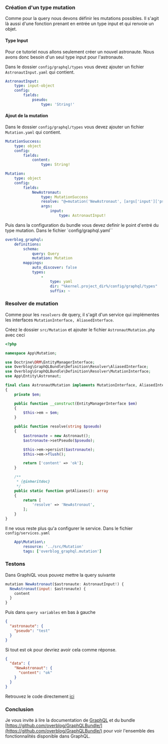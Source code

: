 ### Création d'un type mutation

Comme pour la query nous devons définir les mutations possibles. Il s'agit là aussi d'une fonction prenant en entrée un type input et qui renvoie un objet.

#### Type Input

Pour ce tutoriel nous allons seulement créer un nouvel astronaute. Nous avons donc besoin d'un seul type input pour l'astronaute.

Dans le dossier `config/graphql/types` vous devez ajouter un fichier `AstronautInput.yaml` qui contient.

```yaml
AstronautInput:
    type: input-object
    config:
        fields:
            pseudo:
                type: 'String!'
```

#### Ajout de la mutation

Dans le dossier `config/graphql/types` vous devez ajouter un fichier `Mutation.yaml` qui contient.

```yaml
MutationSuccess:
    type: object
    config:
        fields:
            content:
                type: String!

Mutation:
    type: object
    config:
        fields:
            NewAstronaut:
                type: MutationSuccess
                resolve: "@=mutation('NewAstronaut', [args['input']['pseudo']])"
                args:
                    input:
                        type: AstronautInput!
```

Puis dans la configuration du bundle vous devez definir le point d'entré du type mutation. Dans le fichier `config/graphql.yaml``

```yaml
overblog_graphql:
    definitions:
        schema:
            query: Query
            mutation: Mutation
        mappings:
            auto_discover: false
            types:
                -
                    type: yaml
                    dir: "%kernel.project_dir%/config/graphql/types"
                    suffix: ~
```

### Resolver de mutation

Comme pour les `resolvers` de query, il s'agit d'un service qui implémentes les interfaces `MutationInterface, AliasedInterface`.

Créez le dossier `src/Mutation` et ajouter le fichier `AstronautMutation.php` avec ceci

```php
<?php

namespace App\Mutation;

use Doctrine\ORM\EntityManagerInterface;
use Overblog\GraphQLBundle\Definition\Resolver\AliasedInterface;
use Overblog\GraphQLBundle\Definition\Resolver\MutationInterface;
use App\Entity\Astronaut;

final class AstronautMutation implements MutationInterface, AliasedInterface
{
    private $em;

    public function __construct(EntityManagerInterface $em)
    {
        $this->em = $em;
    }

    public function resolve(string $pseudo)
    {
        $astronaute = new Astronaut();
        $astronaute->setPseudo($pseudo);

        $this->em->persist($astronaute);
        $this->em->flush();

        return ['content' => 'ok'];
    }

    /**
     * {@inheritdoc}
     */
    public static function getAliases(): array
    {
        return [
            'resolve' => 'NewAstronaut',
        ];
    }
}
```
Il ne vous reste plus qu'a configurer le service. Dans le fichier `config/services.yaml`

```yaml
    App\Mutation\:
        resource: '../src/Mutation'
        tags: ['overblog_graphql.mutation']
```

### Testons

Dans GraphiQL vous pouvez mettre la query suivante

```javascript
mutation NewAstronaut($astronaute: AstronautInput!) {
  NewAstronaut(input: $astronaute) {
    content
  }
}
```

Puis dans `query variables` en bas à gauche

```json
{
  "astronaute": {
    "pseudo": "test"
  }
}
```

Si tout est ok pour devriez avoir cela comme réponse.

```json
{
  "data": {
    "NewAstronaut": {
      "content": "ok"
    }
  }
}
```

Retrouvez le code directement [ici](https://github.com/duck-invaders/graphql-symfony/tree/codelabs-step5)

### Conclusion

Je vous invite à lire la documentation de [GraphQL](http://graphql.org/learn/) et du bundle [https://github.com/overblog/GraphQLBundle/](https://github.com/overblog/GraphQLBundle/) pour voir l'ensemble des fonctionnalités disponible dans GraphQL.
